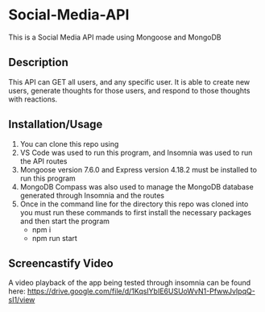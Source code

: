 # Social-Media-API
This is a Social Media API made using Mongoose and MongoDB

## Description
This API can GET all users, and any specific user. It is able to create new users, generate thoughts for those users, and respond to those thoughts with reactions.

## Installation/Usage
1. You can clone this repo using
2. VS Code was used to run this program, and Insomnia was used to run the API routes
3. Mongoose version 7.6.0 and Express version 4.18.2 must be installed to run this program
4. MongoDB Compass was also used to manage the MongoDB database generated through Insomnia and the routes
5. Once in the command line for the directory this repo was cloned into you must run these commands to first install the necessary packages and then start the program
   - npm i
   - npm run start
  
## Screencastify Video
A video playback of the app being tested through insomnia can be found here: https://drive.google.com/file/d/1KqsIYbIE6USUoWvN1-PfwwJvIpqQ-sI1/view
